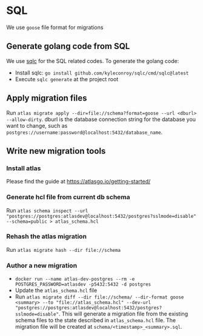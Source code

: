 # SQL

We use `goose` file format for migrations

## Generate golang code from SQL

We use [sqlc](https://github.com/kyleconroy/sqlc) for the SQL related codes. To generate the golang code:
- Install sqlc: `go install github.com/kyleconroy/sqlc/cmd/sqlc@latest`
- Execute `sqlc generate` at the project root

## Apply migration files

Run `atlas migrate apply --dir=file://schema?format=goose --url <dburl> --allow-dirty`. dburl is the database connection string for the database you want to change, such as `postgres://username:password@localhost:5432/database_name`.

## Write new migration tools

### Install atlas

Please find the guide at https://atlasgo.io/getting-started/

### Generate hcl file from current db schema

Run `atlas schema inspect --url "postgres://postgres:atlasdev@localhost:5432/postgres?sslmode=disable" --schema=public > atlas_schema.hcl`

### Rehash the atlas migration 

Run `atlas migrate hash --dir file://schema`

### Author a new migration

- `docker run --name atlas-dev-postgres --rm -e POSTGRES_PASSWORD=atlasdev -p5432:5432 -d postgres`
- Update the `atlas_schema.hcl` file
- Run `atlas migrate diff --dir file://schema/ --dir-format goose <summary> --to "file://atlas_schema.hcl" --dev-url "postgres://postgres:atlasdev@localhost:5432/postgres?sslmode=disable"`. This will generate a migration file from the existing schema files to the state described in `atlas_schema.hcl` file. The migration file will be created at `schema/<timestamp>_<summary>.sql`.
